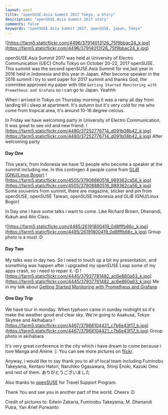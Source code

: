 ```yaml
---
layout: post
title: "openSUSE.Asia Summit 2017 Tokyo, a Story"
description: "openSUSE.Asia Summit 2017 story"
comments: false
keywords: "openSUSE.Asia Summit 2017, openSUSE, japan, Tokyo"
---
```


![https://farm5.staticflickr.com/4496/37914013126_75f9bbac24_k.jpg](https://farm5.staticflickr.com/4496/37914013126_75f9bbac24_k.jpg)

openSUSE.Asia Summit 2017 was held at University of Electro Communication (UEC) Chofu Tokyo on October 20-22, 2017
openSUSE. This summit was the second openSUSE.Asia Summit for me,last year in 2016 held in Indonesia and this year in Japan. After become speaker in the 2016 summit i try to sent paper for 2017 summit and thanks God, the commitee approved my paper with title `Getting Started Monitoring with Prometheus and Grafana` so i can go to Japan. Yeahhh

When i arrived in Tokyo on Thursday morning it was a rainy all day from landing till i sleep at apartment. It's autumn but it's very cold for me who come from tropical area, it's around 10-16 degree celcius.

In Friday we have welcoming party in University of Electro Communication. It was great to see old and new friend.
![https://farm5.staticflickr.com/4480/37252776714_d091b08b42_k.jpg](https://farm5.staticflickr.com/4480/37252776714_d091b08b42_k.jpg)
After welcoming party

#### Day One
This years, from Indonesia we have 12 people who become a speaker at the summit including me. In this contingen 4 people come from [GLiB (GNU/Linux Bogor)](https://glibogor.or.id)
![https://farm5.staticflickr.com/4505/37908880516_989362ca56_k.jpg](https://farm5.staticflickr.com/4505/37908880516_989362ca56_k.jpg)
Some souvenirs from summit, there are magazine, sticker and pin from openSUSE, openSUSE Taiwan, openSUSE Indonesia and GLiB (GNU/Linux Bogor)

In Day one i have some talks i want to come. Like Richard Brown, Dhenandi, Kukuh and Alin Class.

![https://farm5.staticflickr.com/4485/26191800419_0d8fffb66c_k.jpg](https://farm5.staticflickr.com/4485/26191800419_0d8fffb66c_k.jpg)
Group photo is a must :D

#### Day Two
My talks was in day two. So i need to touch up a bit my presentation, and something was happen after i upgraded my openSUSE Leap some of my apps crash, so i need to repair it. :D
![https://farm5.staticflickr.com/4445/37937781482_ac6e860a63_k.jpg](https://farm5.staticflickr.com/4445/37937781482_ac6e860a63_k.jpg)
Me in my talk about [Getting Started Monitoring with Prometheus and Grafana](https://www.slideshare.net/SyahDwiPrihatmoko/getting-started-monitoring-with-prometheus-and-grafana)

#### One Day Trip
We have tour in monday. When typhoon came in sunday midnight so it's make the weather good and clear sky. We're going to Asakusa, Tokyo Skytree and Akihabara 
![https://farm5.staticflickr.com/4467/37968104421_c7b6e43f17_b.jpg](https://farm5.staticflickr.com/4467/37968104421_c7b6e43f17_b.jpg)
Group photo in akihabara

It's very great conference in the city which i have dream to come because i love Manga and Anime :). You can see more pictures on [flickr](https://www.flickr.com/groups/3727654@N21).

Anyway, i would like to say thank you to all of local team including Fuminobu Takeyama, Kentaro Hatori, Naruhiko Ogasawara, Shinji Enoki, Kazuki Omo and rest of them. ありがとうございました

Also thanks to [openSUSE](https://www.opensuse.org) for Travel Support Program.

Thank You and see you in another part of the world. Cheers :D

Credit of pictures to: Edwin Zakaria, Fuminobu Takeyama, M. Dhenandi Putra, Yan Arief Purwanto
